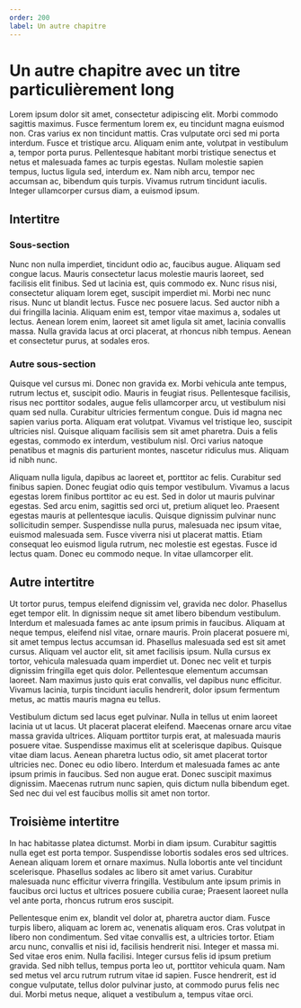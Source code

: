 ```yaml
---
order: 200
label: Un autre chapitre
---
```


# Un autre chapitre avec un titre particulièrement long

Lorem ipsum dolor sit amet, consectetur adipiscing elit. Morbi commodo sagittis maximus. Fusce fermentum lorem ex, eu tincidunt magna euismod non. Cras varius ex non tincidunt mattis. Cras vulputate orci sed mi porta interdum. Fusce et tristique arcu. Aliquam enim ante, volutpat in vestibulum a, tempor porta purus. Pellentesque habitant morbi tristique senectus et netus et malesuada fames ac turpis egestas. Nullam molestie sapien tempus, luctus ligula sed, interdum ex. Nam nibh arcu, tempor nec accumsan ac, bibendum quis turpis. Vivamus rutrum tincidunt iaculis. Integer ullamcorper cursus diam, a euismod ipsum.

## Intertitre

### Sous-section

Nunc non nulla imperdiet, tincidunt odio ac, faucibus augue. Aliquam sed congue lacus. Mauris consectetur lacus molestie mauris laoreet, sed facilisis elit finibus. Sed ut lacinia est, quis commodo ex. Nunc risus nisi, consectetur aliquam lorem eget, suscipit imperdiet mi. Morbi nec nunc risus. Nunc ut blandit lectus. Fusce nec posuere lacus. Sed auctor nibh a dui fringilla lacinia. Aliquam enim est, tempor vitae maximus a, sodales ut lectus. Aenean lorem enim, laoreet sit amet ligula sit amet, lacinia convallis massa. Nulla gravida lacus at orci placerat, at rhoncus nibh tempus. Aenean et consectetur purus, at sodales eros.

### Autre sous-section

Quisque vel cursus mi. Donec non gravida ex. Morbi vehicula ante tempus, rutrum lectus et, suscipit odio. Mauris in feugiat risus. Pellentesque facilisis, risus nec porttitor sodales, augue felis ullamcorper arcu, ut vestibulum nisi quam sed nulla. Curabitur ultricies fermentum congue. Duis id magna nec sapien varius porta. Aliquam erat volutpat. Vivamus vel tristique leo, suscipit ultricies nisl. Quisque aliquam facilisis sem sit amet pharetra. Duis a felis egestas, commodo ex interdum, vestibulum nisl. Orci varius natoque penatibus et magnis dis parturient montes, nascetur ridiculus mus. Aliquam id nibh nunc.

Aliquam nulla ligula, dapibus ac laoreet et, porttitor ac felis. Curabitur sed finibus sapien. Donec feugiat odio quis tempor vestibulum. Vivamus a lacus egestas lorem finibus porttitor ac eu est. Sed in dolor ut mauris pulvinar egestas. Sed arcu enim, sagittis sed orci ut, pretium aliquet leo. Praesent egestas mauris at pellentesque iaculis. Quisque dignissim pulvinar nunc sollicitudin semper. Suspendisse nulla purus, malesuada nec ipsum vitae, euismod malesuada sem. Fusce viverra nisi ut placerat mattis. Etiam consequat leo euismod ligula rutrum, nec molestie est egestas. Fusce id lectus quam. Donec eu commodo neque. In vitae ullamcorper elit.

## Autre intertitre

Ut tortor purus, tempus eleifend dignissim vel, gravida nec dolor. Phasellus eget tempor elit. In dignissim neque sit amet libero bibendum vestibulum. Interdum et malesuada fames ac ante ipsum primis in faucibus. Aliquam at neque tempus, eleifend nisl vitae, ornare mauris. Proin placerat posuere mi, sit amet tempus lectus accumsan id. Phasellus malesuada sed est sit amet cursus. Aliquam vel auctor elit, sit amet facilisis ipsum. Nulla cursus ex tortor, vehicula malesuada quam imperdiet ut. Donec nec velit et turpis dignissim fringilla eget quis dolor. Pellentesque elementum accumsan laoreet. Nam maximus justo quis erat convallis, vel dapibus nunc efficitur. Vivamus lacinia, turpis tincidunt iaculis hendrerit, dolor ipsum fermentum metus, ac mattis mauris magna eu tellus.

Vestibulum dictum sed lacus eget pulvinar. Nulla in tellus ut enim laoreet lacinia ut ut lacus. Ut placerat placerat eleifend. Maecenas ornare arcu vitae massa gravida ultrices. Aliquam porttitor turpis erat, at malesuada mauris posuere vitae. Suspendisse maximus elit at scelerisque dapibus. Quisque vitae diam lacus. Aenean pharetra luctus odio, sit amet placerat tortor ultricies nec. Donec eu odio libero. Interdum et malesuada fames ac ante ipsum primis in faucibus. Sed non augue erat. Donec suscipit maximus dignissim. Maecenas rutrum nunc sapien, quis dictum nulla bibendum eget. Sed nec dui vel est faucibus mollis sit amet non tortor.

## Troisième intertitre

In hac habitasse platea dictumst. Morbi in diam ipsum. Curabitur sagittis nulla eget est porta tempor. Suspendisse lobortis sodales eros sed ultrices. Aenean aliquam lorem et ornare maximus. Nulla lobortis ante vel tincidunt scelerisque. Phasellus sodales ac libero sit amet varius. Curabitur malesuada nunc efficitur viverra fringilla. Vestibulum ante ipsum primis in faucibus orci luctus et ultrices posuere cubilia curae; Praesent laoreet nulla vel ante porta, rhoncus rutrum eros suscipit.

Pellentesque enim ex, blandit vel dolor at, pharetra auctor diam. Fusce turpis libero, aliquam ac lorem ac, venenatis aliquam eros. Cras volutpat in libero non condimentum. Sed vitae convallis est, a ultricies tortor. Etiam arcu nunc, convallis et nisi id, facilisis hendrerit nisi. Integer et massa mi. Sed vitae eros enim. Nulla facilisi. Integer cursus felis id ipsum pretium gravida. Sed nibh tellus, tempus porta leo ut, porttitor vehicula quam. Nam sed metus vel arcu rutrum rutrum vitae id sapien. Fusce hendrerit, est id congue vulputate, tellus dolor pulvinar justo, at commodo purus felis nec dui. Morbi metus neque, aliquet a vestibulum a, tempus vitae orci.
